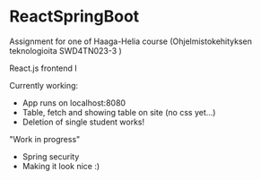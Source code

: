 # ReactSpringBoot
Assignment for one of Haaga-Helia course (Ohjelmistokehityksen teknologioita SWD4TN023-3 )

React.js frontend I

Currently working:
  - App runs on localhost:8080
  - Table, fetch and showing table on site (no css yet...)
  - Deletion of single student works!

"Work in progress"
  - Spring security
  - Making it look nice :)
